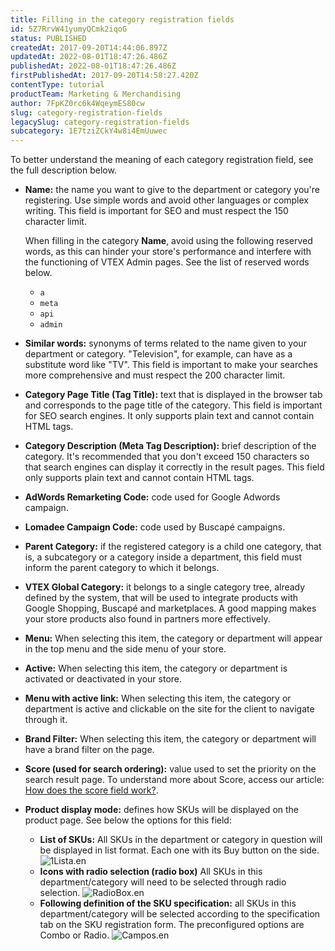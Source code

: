 ```yaml
---
title: Filling in the category registration fields
id: 5Z7RrvW41yumyQCmk2iqoG
status: PUBLISHED
createdAt: 2017-09-20T14:44:06.897Z
updatedAt: 2022-08-01T18:47:26.486Z
publishedAt: 2022-08-01T18:47:26.486Z
firstPublishedAt: 2017-09-20T14:58:27.420Z
contentType: tutorial
productTeam: Marketing & Merchandising
author: 7FpKZ0rc6k4WqeymES80cw
slug: category-registration-fields
legacySlug: category-registration-fields
subcategory: 1E7tziZCkY4w8i4EmUuwec
---
```


To better understand the meaning of each category registration field, see the full description below.

- __Name:__ the name you want to give to the department or category you're registering. Use simple words and avoid other languages or complex writing. This field is important for SEO and must respect the 150 character limit.

  <div class="alert alert-danger">
    <p>When filling in the category <b>Name</b>, avoid using the following reserved words, as this can hinder your store's performance and interfere with the functioning of VTEX Admin pages. See the list of reserved words below.
    <ul>
      <li><code>a</code></li>
      <li><code>meta</code></li>
      <li><code>api</code></li>
      <li><code>admin</code></li>
    </ul></p>
  </div>

- __Similar words:__ synonyms of terms related to the name given to your department or category. "Television", for example, can have as a substitute word like "TV". This field is important to make your searches more comprehensive and must respect the 200 character limit.
- __Category Page Title (Tag Title):__ text that is displayed in the browser tab and corresponds to the page title of the category. This field is important for SEO search engines. It only supports plain text and cannot contain HTML tags.
- __Category Description (Meta Tag Description):__ brief description of the category. It's recommended that you don't exceed 150 characters so that search engines can display it correctly in the result pages. This field only supports plain text and cannot contain HTML tags.
- __AdWords Remarketing Code:__ code used for Google Adwords campaign.
- __Lomadee Campaign Code:__ code used by Buscapé campaigns.
- __Parent Category:__ if the registered category is a child one category, that is, a subcategory or a category inside a department, this field must inform the parent category to which it belongs.
- __VTEX Global Category:__ it belongs to a single category tree, already defined by the system, that will be used to integrate products with Google Shopping, Buscapé and marketplaces. A good mapping makes your store products also found in partners more effectively.
- __Menu:__ When selecting this item, the category or department will appear in the top menu and the side menu of your store.
- __Active:__ When selecting this item, the category or department is activated or deactivated in your store.
- __Menu with active link:__ When selecting this item, the category or department is active and clickable on the site for the client to navigate through it.
- __Brand Filter:__ When selecting this item, the category or department will have a brand filter on the page.
- __Score (used for search ordering):__ value used to set the priority on the search result page. To understand more about Score, access our article: [How does the score field work?](https://help.vtex.com/en/tutorial/how-does-the-score-field-work--1BUZC0mBYEEIUgeQYAKcaee).
- __Product display mode:__ defines how SKUs will be displayed on the product page. See below the options for this field:
  - __List of SKUs:__ All SKUs in the department or category in question will be displayed in list format. Each one with its Buy button on the side.
  ![1Lista.en](https://images.ctfassets.net/alneenqid6w5/52RUiCTYT5JeL6Huo53nSh/1b3c9713709f10be3e88ae5925128de5/Lista.en.png)
  - __Icons with radio selection (radio box)__ All SKUs in this department/category will need to be selected through radio selection.
  ![RadioBox.en](https://images.ctfassets.net/alneenqid6w5/bbx5D8m5cXuac0w1LZGc2/9c91af75ed6af97eebf70207880e7708/RadioBox.en.png)
  - __Following definition of the SKU specification:__ all SKUs in this department/category will be selected according to the specification tab on the SKU registration form. The preconfigured options are Combo or Radio.
  ![Campos.en](https://images.ctfassets.net/alneenqid6w5/4opYmeQPk3r8uux4ldosbh/d14bec6c5bdb9d6b0e6b4ab87bd20ef6/Campos.en.png)
